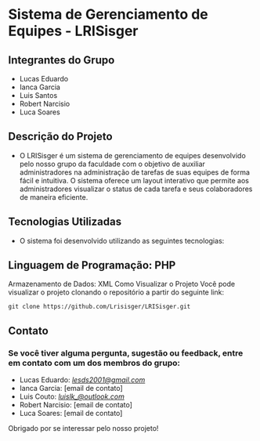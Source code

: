 # Sistema de Gerenciamento de Equipes - LRISisger
## Integrantes do Grupo
- Lucas Eduardo
- Ianca Garcia
- Luis Santos
- Robert Narcisio
- Luca Soares
## Descrição do Projeto
- O LRISisger é um sistema de gerenciamento de equipes desenvolvido pelo nosso grupo da faculdade com o objetivo de auxiliar administradores na administração de tarefas de suas equipes de forma fácil e intuitiva. O sistema oferece um layout interativo que permite aos administradores visualizar o status de cada tarefa e seus colaboradores de maneira eficiente.

## Tecnologias Utilizadas
 - O sistema foi desenvolvido utilizando as seguintes tecnologias:

## Linguagem de Programação: PHP
Armazenamento de Dados: XML
Como Visualizar o Projeto
Você pode visualizar o projeto clonando o repositório a partir do seguinte link:

``git clone https://github.com/Lrisisger/LRISisger.git``

## Contato
### Se você tiver alguma pergunta, sugestão ou feedback, entre em contato com um dos membros do grupo:

- Lucas Eduardo: *lesds2001@gmail.com*
- Ianca Garcia: [email de contato]
- Luis Couto: *luislk_@outlook.com*
- Robert Narcisio: [email de contato]
- Luca Soares: [email de contato]

 Obrigado por se interessar pelo nosso projeto!